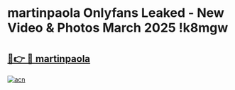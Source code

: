 # martinpaola Onlyfans Leaked - New Video & Photos March 2025 !k8mgw

# <h2><a href="https://6ndrl3.iuczelnia.edu.pl?title=martinpaola&ref=k8mgw">🔗👉 🔴 martinpaola</a></h2>

[![acn](https://github.com/user-attachments/assets/0f9c940e-d8b0-45ae-aac7-cd30a18b3e1c)](https://6ndrl3.iuczelnia.edu.pl?title=martinpaola&ref=k8mgw)

